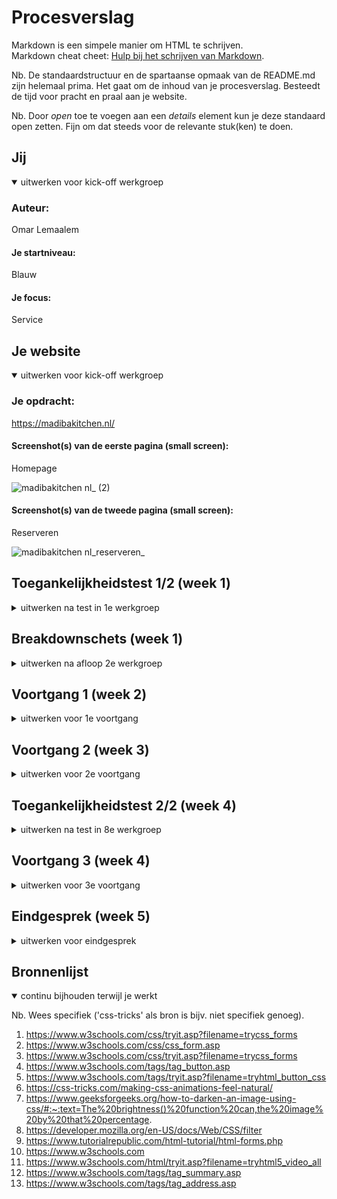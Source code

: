 # Procesverslag
Markdown is een simpele manier om HTML te schrijven.  
Markdown cheat cheet: [Hulp bij het schrijven van Markdown](https://github.com/adam-p/markdown-here/wiki/Markdown-Cheatsheet).

Nb. De standaardstructuur en de spartaanse opmaak van de README.md zijn helemaal prima. Het gaat om de inhoud van je procesverslag. Besteedt de tijd voor pracht en praal aan je website.

Nb. Door *open* toe te voegen aan een *details* element kun je deze standaard open zetten. Fijn om dat steeds voor de relevante stuk(ken) te doen.





## Jij

<details open>
  <summary>uitwerken voor kick-off werkgroep</summary>

  ### Auteur:
  Omar Lemaalem

  #### Je startniveau:
  Blauw

  #### Je focus:
  Service
 
</details>





## Je website

<details open>
  <summary>uitwerken voor kick-off werkgroep</summary>

  ### Je opdracht:
  https://madibakitchen.nl/

  #### Screenshot(s) van de eerste pagina (small screen): 
  Homepage  
  
  ![madibakitchen nl_ (2)](https://user-images.githubusercontent.com/118191221/206700379-e77335a9-8632-43cf-ad00-c1ff4a46fdd1.png)


  
  #### Screenshot(s) van de tweede pagina (small screen):
Reserveren
 
  ![madibakitchen nl_reserveren_](https://user-images.githubusercontent.com/118191221/206700696-3dd08d07-0f10-49b2-a381-658abc0150e6.png)


 
 
</details>



## Toegankelijkheidstest 1/2 (week 1)

<details>
  <summary>uitwerken na test in 1e werkgroep</summary>

  ### Bevindingen
  Lijst met je bevindingen die in de test naar voren kwamen:
  
  1. De site is niet heel toegangkelijk voor blinde.
  2. Afbeeldingen missen alt tags
  
  
  

  #### Screenreader
  Hier korte omschrijving (met indien nodig afbeeldingen)

  Hier een omschrijving van hoe het opgelost kan worden (met indien nodig afbeeldingen)
  
  Alle afbeeldingen moeten beschikken over alt tags.


  #### Muis en Toetsenbord 
  Hier korte omschrijving (met indien nodig afbeeldingen)
  
  Je kan makkelijk door de site heen navigeren met je muis en toetsenbord.

  Hier een omschrijving van hoe het opgelost kan worden (met indien nodig afbeeldingen)
  
  NVT


  #### Motoriek (shocks, elastiekjes)
  Hier korte omschrijving (met indien nodig afbeeldingen)
  
  NVT

  Hier een omschrijving van hoe het opgelost kan worden (met indien nodig afbeeldingen)


  #### Visueel (brillen, contrast, kleurenblind, dark/light). 
  Hier korte omschrijving (met indien nodig afbeeldingen)
  
  NVT

  Hier een omschrijving van hoe het opgelost kan worden (met indien nodig afbeeldingen)

</details>



## Breakdownschets (week 1)

<details>
  <summary>uitwerken na afloop 2e werkgroep</summary>

  ### de hele pagina: 
  <img src="readme-images/dummy-plaatje.jpg" width="375px" alt="breakdown van de hele pagina">

  ### dynamisch deel (bijv menu): 
  <img src="readme-images/dummy-plaatje.jpg" width="375px" alt="breakdown van een dynamisch deel">

  ### wellicht nog een dynamisch deel (bijv filter): 
  <img src="readme-images/dummy-plaatje.jpg" width="375px" alt="breakdown van nog een dynamisch deel">

</details>





## Voortgang 1 (week 2)

<details>
  <summary>uitwerken voor 1e voortgang</summary>

  ### Stand van zaken
  hier dit ging goed & dit was lastig (neem ook screenshots op van delen van je website en code)


  ### Agenda voor meeting
  samen met je groepje opstellen

  1. Hoe selecteer ik een p in een lijst.
  2. Hoe voeg ik een afbeelding toe via css.
  3. Hoe annimeer ik een afbeelding


  ### Verslag van meeting
  hier na afloop snel de uitkomsten van de meeting vastleggen

  - Menu items in een UL zetten
  - Footer items in Li zetten
  - Goed opweg

</details>





## Voortgang 2 (week 3)

<details>
  <summary>uitwerken voor 2e voortgang</summary>

  ### Stand van zaken
  Ik vond het lasitg om een afbeelding te animeren.


  ### Agenda voor meeting
  samen met je groepje opstellen

 1. Hoe geef ik een afbeelding een overlay
 2. Hoe zet ik tekst in een afbeelding

  ### Verslag van meeting
  hier na afloop snel de uitkomsten van de meeting vastleggen

  - Overlay hoeft niet, mag foto photoshoppen
  - Let op kleurgebruik!
  

</details>





## Toegankelijkheidstest 2/2 (week 4)

<details>
  <summary>uitwerken na test in 8e werkgroep</summary>

  ### Bevindingen
  Lijst met je bevindingen die in de test naar voren kwamen (geef ook aan wat er verbeterd is):

  #### Screenreader
  Hier korte omschrijving (met indien nodig afbeeldingen)

  Hier een omschrijving van hoe het opgelost kan worden (met indien nodig afbeeldingen)


  #### Muis en Toetsenbord 
  Hier korte omschrijving (met indien nodig afbeeldingen)

  Hier een omschrijving van hoe het opgelost kan worden (met indien nodig afbeeldingen)


  #### Motoriek (shocks, elastiekjes)
  Hier korte omschrijving (met indien nodig afbeeldingen)

  Hier een omschrijving van hoe het opgelost kan worden (met indien nodig afbeeldingen)


  #### Visueel (brillen, contrast, kleurenblind, dark/light). 
  Hier korte omschrijving (met indien nodig afbeeldingen)

  Hier een omschrijving van hoe het opgelost kan worden (met indien nodig afbeeldingen)

</details>





## Voortgang 3 (week 4)

<details>
  <summary>uitwerken voor 3e voortgang</summary>

  ### Stand van zaken
Het lukt me niet om een menu in een menu te maken


  ### Agenda voor meeting
  samen met je groepje opstellen

  1. Hoe maak ik een menu in een menu
  2. Hoe verander ik de tekstkleur van 1 menuitem
  3. Hoe maak ik 2 verticale rijen van tekst naast elkaar

  ### Verslag van meeting
  hier na afloop snel de uitkomsten van de meeting vastleggen

  - Mail in adress tag zetten
  - Summary gebruiken voor dropdown
  - Video toevoegen aan website

</details>





## Eindgesprek (week 5)

<details>
  <summary>uitwerken voor eindgesprek</summary>

  ### Je uitkomst - karakteristiek screenshots:
  ![127 0 0 1_5500_menukaart html(iPhone 12 Pro)](https://user-images.githubusercontent.com/118191221/207374552-950df9e1-1411-4bf5-b9b7-1cc22eba6857.png)

  ![127 0 0 1_5500_index html (1)](https://user-images.githubusercontent.com/118191221/207375412-674fa74e-e5de-40d3-a95f-fb6d369bc4d2.png)


  ### Dit ging goed/Heb ik geleerd: 
  Korte omschrijving met plaatjes<img width="271" alt="Schermafbeelding 2022-12-13 om 18 15 08" src="https://user-images.githubusercontent.com/118191221/207399759-c501cf9e-775f-462b-8c7e-3804b1ad3899.png">


Ik heb geleerd hoe ik eenvoudig een mooie formulier in html en css kan maken.

  ### Dit was lastig/Is niet gelukt:
  Korte omschrijving met plaatjes
Het navigeren door mijn website met de tab toets gaat niet helemaal soepel.
</details>





## Bronnenlijst

<details open>
  <summary>continu bijhouden terwijl je werkt</summary>

  Nb. Wees specifiek ('css-tricks' als bron is bijv. niet specifiek genoeg).
  

  1. https://www.w3schools.com/css/tryit.asp?filename=trycss_forms
  2. https://www.w3schools.com/css/css_form.asp
  3. https://www.w3schools.com/css/tryit.asp?filename=trycss_forms
  4. https://www.w3schools.com/tags/tag_button.asp
  5. https://www.w3schools.com/tags/tryit.asp?filename=tryhtml_button_css
  6. https://css-tricks.com/making-css-animations-feel-natural/
  7. https://www.geeksforgeeks.org/how-to-darken-an-image-using-css/#:~:text=The%20brightness()%20function%20can,the%20image%20by%20that%20percentage.
  8. https://developer.mozilla.org/en-US/docs/Web/CSS/filter
  9. https://www.tutorialrepublic.com/html-tutorial/html-forms.php
  10. https://www.w3schools.com
  11. https://www.w3schools.com/html/tryit.asp?filename=tryhtml5_video_all
  12. https://www.w3schools.com/tags/tag_summary.asp
  13. https://www.w3schools.com/tags/tag_address.asp
</details>
